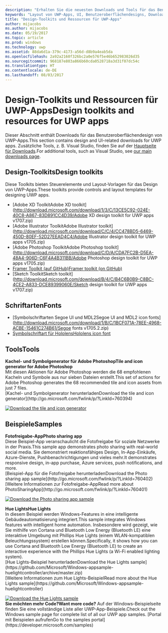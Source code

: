 ```yaml
---
description: "Erhalten Sie die neuesten Downloads und Tools für das Benutzeroberflächenlayout und Steuerelementdesign für UWP-Apps."
keywords: "Layout von UWP-Apps, UI, Benutzeroberflächendesigns, Downloads, UWP-Tools"
title: "Design-Toolkits und Ressourcen für UWP-Apps"
author: mijacobs
ms.author: mijacobs
ms.date: 05/19/2017
ms.topic: article
ms.prod: windows
ms.technology: uwp
ms.assetid: 88da6d1a-379c-4173-a56d-d8b9a4eab5da
ms.openlocfilehash: 2a92a2160f326bc2a0e576f5e46b652983026d35
ms.sourcegitcommit: 968187e803a866b60cda0528718a3d31f07dc54c
ms.translationtype: HT
ms.contentlocale: de-DE
ms.lasthandoff: 08/03/2017
---
```

# <a name="design-toolkits-and-resources-for-uwp-apps"></a><span data-ttu-id="7ecda-104">Design-Toolkits und Ressourcen für UWP-Apps</span><span class="sxs-lookup"><span data-stu-id="7ecda-104">Design toolkits and resources for UWP apps</span></span>
<link rel="stylesheet" href="https://az835927.vo.msecnd.net/sites/uwp/Resources/css/custom.css"> 

<span data-ttu-id="7ecda-105">Dieser Abschnitt enthält Downloads für das Benutzeroberflächendesign von UWP-Apps.</span><span class="sxs-lookup"><span data-stu-id="7ecda-105">This section contains design and UI-related downloads for UWP apps.</span></span> <span data-ttu-id="7ecda-106">Zusätzliche Tools, z. B. Visual Studio, finden Sie auf der [Hauptseite für Downloads](https://developer.microsoft.com/downloads).</span><span class="sxs-lookup"><span data-stu-id="7ecda-106">For additional tools, such as Visual Studio, see [our main downloads page](https://developer.microsoft.com/downloads).</span></span> 


## <a name="design-toolkits"></a><span data-ttu-id="7ecda-107">Design-Toolkits</span><span class="sxs-lookup"><span data-stu-id="7ecda-107">Design toolkits</span></span>

<span data-ttu-id="7ecda-108">Diese Toolkits bieten Steuerelemente und Layout-Vorlagen für das Design von UWP-Apps.</span><span class="sxs-lookup"><span data-stu-id="7ecda-108">These toolkits provide controls and layout templates for designing UWP apps.</span></span>

* [<span data-ttu-id="7ecda-109">Adobe XD Toolkit</span><span class="sxs-lookup"><span data-stu-id="7ecda-109">Adobe XD toolkit</span></span>](http://download.microsoft.com/download/1/3/C/13CE5C92-024E-40C8-A867-83D891CC4D39/Adobe XD design toolkit for UWP apps v1707.zip)
* [<span data-ttu-id="7ecda-110">Adobe Illustrator Toolkit</span><span class="sxs-lookup"><span data-stu-id="7ecda-110">Adobe Illustrator toolkit</span></span>](http://download.microsoft.com/download/C/C/4/CC478BD5-6469-450D-80EF-52D27EEAD4C4/Adobe Illustrator design toolkit for UWP apps v1705.zip)
* [<span data-ttu-id="7ecda-111">Adobe Photoshop Toolkit</span><span class="sxs-lookup"><span data-stu-id="7ecda-111">Adobe Photoshop toolkit</span></span>](http://download.microsoft.com/download/C/D/A/CDA7FC2B-D5EA-48A4-906D-C6F4A4B311BB/Adobe Photoshop design toolkit for UWP apps v1705.zip)
* [<span data-ttu-id="7ecda-112">Framer Toolkit (auf GitHub)</span><span class="sxs-lookup"><span data-stu-id="7ecda-112">Framer toolkit (on GitHub)</span></span>](https://github.com/Microsoft/windows-framer-toolkit)
* [<span data-ttu-id="7ecda-113">Sketch Toolkit</span><span class="sxs-lookup"><span data-stu-id="7ecda-113">Sketch toolkit</span></span>](http://download.microsoft.com/download/B/4/C/B4C6B0B9-C8BC-4CE2-A833-DCE89399060E/Sketch design toolkit for UWP apps v1707.zip)

## <a name="fonts"></a><span data-ttu-id="7ecda-114">Schriftarten</span><span class="sxs-lookup"><span data-stu-id="7ecda-114">Fonts</span></span>

* [<span data-ttu-id="7ecda-115">Symbolschriftarten Segoe UI und MDL2</span><span class="sxs-lookup"><span data-stu-id="7ecda-115">Segoe UI and MDL2 icon fonts</span></span>](http://download.microsoft.com/download/1/B/C/1BCF071A-78EE-4968-ACBE-15461C274B61/Segoe fonts v1705.2.zip)
* [<span data-ttu-id="7ecda-116">Symbolschriftart für Hololens</span><span class="sxs-lookup"><span data-stu-id="7ecda-116">Hololens icon font</span></span>](http://download.microsoft.com/download/3/8/D/38D659E2-4B9C-413A-B2E7-1956181DC427/Hololens-font-v1705.zip)

## <a name="tools"></a><span data-ttu-id="7ecda-117">Tools</span><span class="sxs-lookup"><span data-stu-id="7ecda-117">Tools</span></span>

<div class="side-by-side">
<div class="side-by-side-content">
  <div class="side-by-side-content-left">
            <p><b><span data-ttu-id="7ecda-118">Kachel- und Symbolgenerator für Adobe Photoshop</span><span class="sxs-lookup"><span data-stu-id="7ecda-118">Tile and icon generator for Adobe Photoshop</span></span></b><br/>
<span data-ttu-id="7ecda-119">Mit diesen Aktionen für Adobe Photoshop werden die 68 empfohlenen Kacheln und Symbole aus nur sieben Dateien erstellt.</span><span class="sxs-lookup"><span data-stu-id="7ecda-119">This set of actions for Adobe Photoshop generates the 68 recommended tile and icon assets from just 7 files.</span></span> <br/>[<span data-ttu-id="7ecda-120">Kachel- und Symbolgenerator herunterladen</span><span class="sxs-lookup"><span data-stu-id="7ecda-120">Download the tile and icon generator</span></span>](http://go.microsoft.com/fwlink/p/?LinkId=760394)</p>    
  </div>
  <div class="side-by-side-content-right">
<a href="http://go.microsoft.com/fwlink/p/?LinkId=760394"><img src="images/tile-icon-generator.png" alt="Download the tile and icon generator" /></a>
  </div>
</div>
</div>


## <a name="samples"></a><span data-ttu-id="7ecda-121">Beispiele</span><span class="sxs-lookup"><span data-stu-id="7ecda-121">Samples</span></span>

<div class="side-by-side">
<div class="side-by-side-content">
  <div class="side-by-side-content-left">
            <p><b><span data-ttu-id="7ecda-122">Fotofreigabe-App</span><span class="sxs-lookup"><span data-stu-id="7ecda-122">Photo sharing app</span></span></b> <br/>
<span data-ttu-id="7ecda-123">Diese Beispiel-App veranschaulicht die Fotofreigabe für soziale Netzwerke in der Praxis.</span><span class="sxs-lookup"><span data-stu-id="7ecda-123">This sample app demonstrates photo sharing with real-world social media.</span></span> <span data-ttu-id="7ecda-124">Sie demonstriert reaktionsfähiges Design, In-App-Einkäufe, Azure-Dienste, Pushbenachrichtigungen und vieles mehr.</span><span class="sxs-lookup"><span data-stu-id="7ecda-124">It demonstrates responsive design, in-app purchase, Azure services, push notifications, and more.</span></span> <br/>[<span data-ttu-id="7ecda-125">Beispiel-App für die Fotofreigabe herunterladen</span><span class="sxs-lookup"><span data-stu-id="7ecda-125">Download the Photo sharing app sample</span></span>](http://go.microsoft.com/fwlink/p/?LinkId=760402)<br/>[<span data-ttu-id="7ecda-126">Weitere Informationen zur Fotofreigabe-App</span><span class="sxs-lookup"><span data-stu-id="7ecda-126">Read more about PhotoSharingApp</span></span>](http://go.microsoft.com/fwlink/p/?LinkId=760401)</p>    
  </div>
  <div class="side-by-side-content-right">
<a href="http://go.microsoft.com/fwlink/p/?LinkId=760402"><img src="images/photo-sharing.png" alt="Download the Photo sharing app sample" /></a>
  </div>
</div>
</div>

<div class="side-by-side">
<div class="side-by-side-content">
  <div class="side-by-side-content-left">
            <p><b><span data-ttu-id="7ecda-127">Hue Lights</span><span class="sxs-lookup"><span data-stu-id="7ecda-127">Hue Lights</span></span> </b><br/>
<span data-ttu-id="7ecda-128">In diesem Beispiel werden Windows-Features in eine intelligente Gebäudeautomatisierung integriert.</span><span class="sxs-lookup"><span data-stu-id="7ecda-128">This sample integrates Windows features with intelligent home automation.</span></span> <span data-ttu-id="7ecda-129">Insbesondere wird gezeigt, wie Sie mithilfe von Cortana und Bluetooth Low Energy (Bluetooth LE) eine interaktive Umgebung mit Phillips Hue Lights (einem WLAN-kompatiblen Beleuchtungssystem) erstellen können.</span><span class="sxs-lookup"><span data-stu-id="7ecda-129">Specifically, it shows how you can use Cortana and Bluetooth Low Energy (Bluetooth LE) to create an interactive experience with the Phillips Hue Lights (a Wi-Fi enabled lighting system).</span></span> <br/>[<span data-ttu-id="7ecda-130">Hue Lights-Beispiel herunterladen</span><span class="sxs-lookup"><span data-stu-id="7ecda-130">Download the Hue Lights sample</span></span>](https://github.com/Microsoft/Windows-appsample-huelightcontroller/archive/master.zip)<br/>[<span data-ttu-id="7ecda-131">Weitere Informationen zum Hue Lights-Beispiel</span><span class="sxs-lookup"><span data-stu-id="7ecda-131">Read more about the Hue Lights sample</span></span>](https://github.com/Microsoft/Windows-appsample-huelightcontroller)</p>    
  </div>
  <div class="side-by-side-content-right">
<a href="https://github.com/Microsoft/Windows-appsample-huelightcontroller/archive/master.zip"><img src="images/hue-lights.png" alt="Download the Hue Lights sample" /></a>
  </div>
</div>
</div>
<b><span data-ttu-id="7ecda-132">Sie möchten mehr Code?</span><span class="sxs-lookup"><span data-stu-id="7ecda-132">Want more code?</span></span></b> <span data-ttu-id="7ecda-133">Auf der Windows-Beispielseite finden Sie eine vollständige Liste aller UWP-App-Beispiele.</span><span class="sxs-lookup"><span data-stu-id="7ecda-133">Check out the Windows sample page for complete list of all our UWP app samples.</span></span> [<span data-ttu-id="7ecda-134">Portal mit Beispielen aufrufen</span><span class="sxs-lookup"><span data-stu-id="7ecda-134">Go to the samples portal</span></span>](https://developer.microsoft.com/samples)